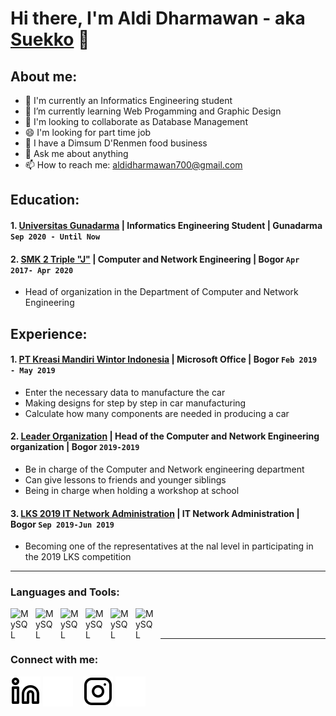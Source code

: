 # Hi there, I'm Aldi Dharmawan - aka [Suekko](https://www.instagram.com/dharmawan.aldi/) 👋
## About me:
- 🔭 I'm currently an Informatics Engineering student
- 🌱 I’m currently learning Web Progamming and Graphic Design
- 👯 I'm looking to collaborate as Database Management
- 😄 I'm looking for part time job
- 🏮 I have a Dimsum D'Renmen food business
- 💬 Ask me about anything
- 📫 How to reach me: aldidharmawan700@gmail.com

## Education:

#### 1. [Universitas Gunadarma](https://gunadarma.ac.id/) | Informatics Engineering Student | Gunadarma `Sep 2020 - Until Now`
   
 #### 2. [SMK 2 Triple "J"](http://smk2tj.mysch.id/) | Computer and Network Engineering | Bogor `Apr 2017- Apr 2020`
   - Head of organization in the Department of Computer and Network Engineering

## Experience:
#### 1. [PT Kreasi Mandiri Wintor Indonesia](https://www.kmwi-astra.com/) | Microsoft Office | Bogor `Feb 2019 - May 2019`
   - Enter the necessary data to manufacture the car 
   - Making designs for step by step in car manufacturing
   - Calculate how many components are needed in producing a car
#### 2. [Leader Organization]() | Head of the Computer and Network Engineering organization | Bogor `2019-2019`
   - Be in charge of the Computer and Network engineering department 
   - Can give lessons to friends and younger siblings
   - Being in charge when holding a workshop at school
#### 3. [LKS 2019 IT Network Administration]() | IT Network Administration | Bogor `Sep 2019-Jun 2019`
   - Becoming one of the representatives at the nal level in participating in the 2019 LKS competition
---

### Languages and Tools:

[<img align="left" alt="MySQL" width="30px" src="https://cdn.jsdelivr.net/gh/devicons/devicon/icons/mysql/mysql-original.svg" style="padding-right:10px;" />][webdev]
[<img align="left" alt="MySQL" width="30px" src="https://upload.wikimedia.org/wikipedia/commons/thumb/6/61/HTML5_logo_and_wordmark.svg/2048px-HTML5_logo_and_wordmark.svg.png" style="padding-right:10px;" />][webdev]
[<img align="left" alt="MySQL" width="30px" src="https://upload.wikimedia.org/wikipedia/commons/thumb/6/62/CSS3_logo.svg/800px-CSS3_logo.svg.png" style="padding-right:10px;" />][webdev]
[<img align="left" alt="MySQL" width="30px" src="https://www.freepnglogos.com/uploads/javascript-png/png-javascript-badge-picture-8.png" style="padding-right:10px;" />][webdev]
[<img align="left" alt="MySQL" width="30px" src="https://upload.wikimedia.org/wikipedia/commons/thumb/9/9a/Laravel.svg/1200px-Laravel.svg.png" style="padding-right:10px;" />][webdev]
[<img align="left" alt="MySQL" width="30px" src="https://upload.wikimedia.org/wikipedia/commons/thumb/8/8d/Adobe_Corporate_Logo.png/1200px-Adobe_Corporate_Logo.png" style="padding-right:10px;" />][webdev]

<br />
<br />

---
### Connect with me:

[![website](./img/linkedin-light.svg)](https://www.linkedin.com/in/aldi-dharmawan-4b76a9221/#gh-light-mode-only)
[![website](./img/linkedin-dark.svg)](https://www.linkedin.com/in/aldi-dharmawan-4b76a9221/#gh-dark-mode-only)
&nbsp;&nbsp;
[![website](./img/instagram-light.svg)](https://www.instagram.com/dharmawan.aldi/#gh-light-mode-only)
[![website](./img/instagram-dark.svg)](https://www.instagram.com/dharmawan.aldi/#gh-dark-mode-only)



[webdev]: https://github.com/vincentwidyan/vincentwidyan
